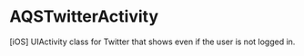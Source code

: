 AQSTwitterActivity
==================

[iOS] UIActivity class for Twitter that shows even if the user is not logged in.
